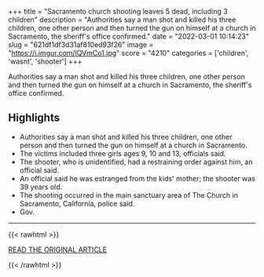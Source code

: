 +++
title = "Sacramento church shooting leaves 5 dead, including 3 children"
description = "Authorities say a man shot and killed his three children, one other person and then turned the gun on himself at a church in Sacramento, the sheriff's office confirmed."
date = "2022-03-01 10:14:23"
slug = "621df1df3d31af810ed93f26"
image = "https://i.imgur.com/lQVmCo1.jpg"
score = "4210"
categories = ['children', 'wasnt', 'shooter']
+++

Authorities say a man shot and killed his three children, one other person and then turned the gun on himself at a church in Sacramento, the sheriff's office confirmed.

## Highlights

- Authorities say a man shot and killed his three children, one other person and then turned the gun on himself at a church in Sacramento.
- The victims included three girls ages 9, 10 and 13, officials said.
- The shooter, who is unidentified, had a restraining order against him, an official said.
- An official said he was estranged from the kids' mother; the shooter was 39 years old.
- The shooting occurred in the main sanctuary area of The Church in Sacramento, California, police said.
- Gov.

---

{{< rawhtml >}}
  <p class="article-category">
    <a target="_blank" href="https://www.ktvu.com/news/sacramento-church-shooting-leaves-5-dead-including-3-children">READ THE ORIGINAL ARTICLE</a>
  </p>
{{< /rawhtml >}}
